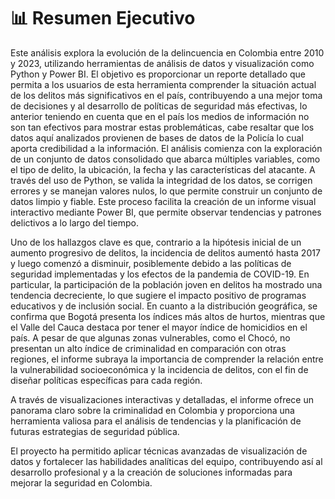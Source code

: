 # 📊 Resumen Ejecutivo
Este análisis explora la evolución de la delincuencia en Colombia entre 2010 y 2023, utilizando herramientas de análisis de datos y visualización como Python y Power BI. El objetivo es proporcionar un reporte detallado que permita a los usuarios de esta herramienta comprender la situación actual de los delitos más significativos en el país, contribuyendo a una mejor toma de decisiones y al desarrollo de políticas de seguridad más efectivas, lo anterior teniendo en cuenta que en el país los medios de información no son tan efectivos para mostrar estas problemáticas, cabe resaltar que los datos aquí analizados provienen de bases de datos de la Policía lo cual aporta credibilidad a la información.
El análisis comienza con la exploración de un conjunto de datos consolidado que abarca múltiples variables, como el tipo de delito, la ubicación, la fecha y las características del atacante. A través del uso de Python, se valida la integridad de los datos, se corrigen errores y se manejan valores nulos, lo que permite construir un conjunto de datos limpio y fiable. Este proceso facilita la creación de un informe visual interactivo mediante Power BI, que permite observar tendencias y patrones delictivos a lo largo del tiempo.

Uno de los hallazgos clave es que, contrario a la hipótesis inicial de un aumento progresivo de delitos, la incidencia de delitos aumentó hasta 2017 y luego comenzó a disminuir, posiblemente debido a las políticas de seguridad implementadas y los efectos de la pandemia de COVID-19. En particular, la participación de la población joven en delitos ha mostrado una tendencia decreciente, lo que sugiere el impacto positivo de programas educativos y de inclusión social.
En cuanto a la distribución geográfica, se confirma que Bogotá presenta los índices más altos de hurtos, mientras que el Valle del Cauca destaca por tener el mayor índice de homicidios en el país. A pesar de que algunas zonas vulnerables, como el Chocó, no presentan un alto índice de criminalidad en comparación con otras regiones, el informe subraya la importancia de comprender la relación entre la vulnerabilidad socioeconómica y la incidencia de delitos, con el fin de diseñar políticas específicas para cada región.

A través de visualizaciones interactivas y detalladas, el informe ofrece un panorama claro sobre la criminalidad en Colombia y proporciona una herramienta valiosa para el análisis de tendencias y la planificación de futuras estrategias de seguridad pública.

El proyecto ha permitido aplicar técnicas avanzadas de visualización de datos y fortalecer las habilidades analíticas del equipo, contribuyendo así al desarrollo profesional y a la creación de soluciones informadas para mejorar la seguridad en Colombia.

